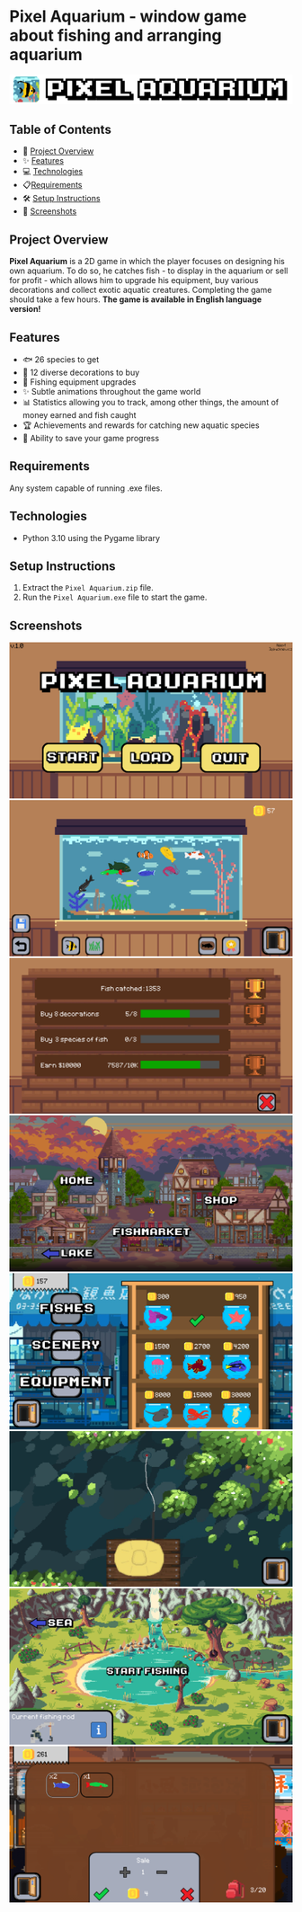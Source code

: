 # Pixel Aquarium - window game about fishing and arranging aquarium

<div align="center">
  <img src="./ss/logo.png"/>
</div>

## Table of Contents
- 🚀 [Project Overview](#project-overview)
- ✨ [Features](#features)
- 💻 [Technologies](#technologies)
- 📋[Requirements](#requirements)
- 🛠️ [Setup Instructions](#setup-instructions)
- 📸 [Screenshots](#screenshots)

## Project Overview

**Pixel Aquarium** is a 2D game in which the player focuses on designing his own aquarium. To do so, he catches fish - to display in the aquarium or sell for profit - which allows him to upgrade his equipment, buy various decorations and collect exotic aquatic creatures. Completing the game should take a few hours. **The game is available in English language version!**

## Features

- 🐟 26 species to get
- 🪸 12 diverse decorations to buy
- 🎣 Fishing equipment upgrades
- ✨ Subtle animations throughout the game world
- 📊 Statistics allowing you to track, among other things, the amount of money earned and fish caught
- 🏆 Achievements and rewards for catching new aquatic species
- 💾 Ability to save your game progress

## Requirements
Any system capable of running .exe files.

## Technologies

- Python 3.10 using the Pygame library

## Setup Instructions

1. Extract the `Pixel Aquarium.zip` file.
2. Run the `Pixel Aquarium.exe` file to start the game.

## Screenshots

<div align="center">
  <img src="./ss/ss1.png"/>
  <img src="./ss/ss2.png"/>
  <img src="./ss/ss3.png"/>
  <img src="./ss/ss4.png"/>
  <img src="./ss/ss5.png"/>
  <img src="./ss/ss6.png"/>
  <img src="./ss/ss7.png"/>
  <img src="./ss/ss8.png"/>
</div>


